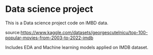 # Data science project

This is a Data science project code on IMBD data.

source:https://www.kaggle.com/datasets/georgescutelnicu/top-100-popular-movies-from-2003-to-2022-imdb

Includes EDA and Machine learning models applied on IMDB dataset.

